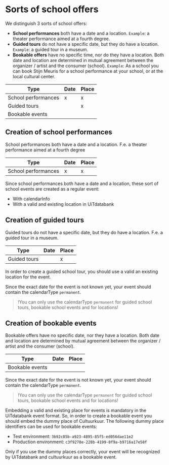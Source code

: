 ---
---
# Sorts of school offers

We distinguish 3 sorts of school offers:
- **School performances** both have a date and a location. ```Example```: a theater performance aimed at a fourth degree.
- **Guided tours** do not have a specific date, but they do have a location. ```Example```: a guided tour in a museum.
- **Bookable offers** have no specific time, nor do they have a location. Both date and location are determined in mutual agreement between the organizer / artist and the consumer (school). ```Example```: As a school you can book Stijn Meuris for a school performance at your school, or at the local cultural center. 

| Type | Date | Place | 
| -- | -- | -- |
| School performances | x | x | 
| Guided tours |  | x | 
| Bookable events  |  |  | 


## Creation of school performances
School performances both have a date and a location. F.e. a theater performance aimed at a fourth degree

| Type | Date | Place | 
| -- | -- | -- |
| School performances | x | x | 

Since school performances both have a date and a location, these sort of school events are created as a regular event:
- With calendarInfo
- With a valid and existing location in UiTdatabank

## Creation of guided tours
Guided tours do not have a specific date, but they do have a location. F.e. a guided tour in a museum.

| Type | Date | Place | 
| -- | -- | -- |
| Guided tours |  | x | 

In order to create a guided school tour, you should use a valid an existing location for the event.

Since the exact date for the event is not known yet, your event should contain the calendarType ```permanent```.

> !You can only use the calendarType ```permanent``` for guided school tours, bookable school events and for locations!

## Creation of bookable events
Bookable offers have no specific date, nor they have a location. Both date and location are determined by mutual agreement between the organizer / artist and the consumer (school).

| Type | Date | Place | 
| -- | -- | -- |
| Bookable events  |  |  | 

Since the exact date for the event is not known yet, your event should contain the calendarType ```permanent```.

> !You can only use the calendarType ```permanent``` for guided school tours, bookable school events and for locations!

Embedding a valid and existing place for events is mandatory in the UiTdatabank event format. So, in order to create a bookable event you should embed the dummy place of Cultuurkuur. The following dummy place identifiers can be used for bookable events:
- Test environment: ```3b92c85b-a923-4895-85f5-ed056dae11e2```
- Production environment: ```c3f9278e-228b-4199-8f9a-b9716a17e58f```

Only if you use the dummy places correctly, your event will be recognized by UiTdatabank and cultuurkuur as a bookable event.


